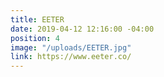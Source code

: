```yaml
---
title: EETER
date: 2019-04-12 12:16:00 -04:00
position: 4
image: "/uploads/EETER.jpg"
link: https://www.eeter.co/
---
```


